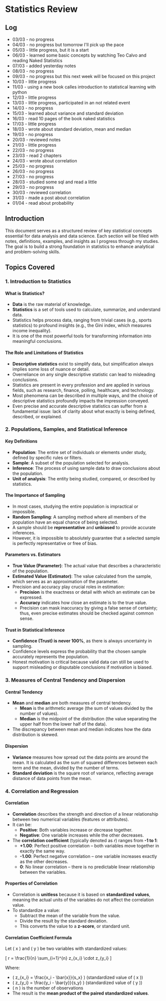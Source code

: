 # Statistics Review

## Log
- 03/03 - no progress
- 04/03 - no progress but tomorrow I'll pick up the pace
- 05/03 - little progress, but it is a start
- 06/03 - learned some basic concepts by watching Teo Calvo and reading Naked Statistics
- 07/03 - added yesterday notes
- 08/03 - no progress
- 09/03 - no progress but this next week will be focused on this project
- 10/03 - little progress
- 11/03 - using a new book calles introduction to statistical learning with python
- 12/03 - little progress
- 13/03 - little progress, participated in an not related event
- 14/03 - no progress
- 15/03 - learned about variance and standard deviation
- 16/03 - read 10 pages of the book naked statistics
- 17/03 - little progress
- 18/03 - wrote about standard deviation, mean and median
- 19/03 - no progress
- 20/03 - reviewed notes
- 21/03 - little progress
- 22/03 - no progress
- 23/03 - read 2 chapters
- 24/03 - wrote about correlation
- 25/03 - no progress
- 26/03 - no progress
- 27/03 - no progress
- 28/03 - studied some sql and read a little
- 29/03 - no progress
- 30/03 - reviewed correlation
- 31/03 - made a post about correlation
- 01/04 - read about probability

## Introduction
This document serves as a structured review of key statistical concepts essential for data analysis and data science. Each section will be filled with notes, definitions, examples, and insights as I progress through my studies. The goal is to build a strong foundation in statistics to enhance analytical and problem-solving skills.

## Topics Covered

### 1. Introduction to Statistics

#### What is Statistics?
- **Data** is the raw material of knowledge.
- **Statistics** is a set of tools used to calculate, summarize, and understand data.
- Statistics helps process data, ranging from trivial cases (e.g., sports statistics) to profound insights (e.g., the Gini index, which measures income inequality).
- It is one of the most powerful tools for transforming information into meaningful conclusions.

#### The Role and Limitations of Statistics
- **Descriptive statistics** exist to simplify data, but simplification always implies some loss of nuance or detail.
- Overreliance on any single descriptive statistic can lead to misleading conclusions.
- Statistics are present in every profession and are applied in various fields, such as research, finance, polling, healthcare, and technology.
- Most phenomena can be described in multiple ways, and the choice of descriptive statistics profoundly impacts the impression conveyed.
- Even precise and accurate descriptive statistics can suffer from a fundamental issue: lack of clarity about what exactly is being defined, described, or explained.

### 2. Populations, Samples, and Statistical Inference

#### Key Definitions
- **Population**: The entire set of individuals or elements under study, defined by specific rules or filters.
- **Sample**: A subset of the population selected for analysis.
- **Inference**: The process of using sample data to draw conclusions about the population.
- **Unit of analysis**: The entity being studied, compared, or described by statistics.

#### The Importance of Sampling
- In most cases, studying the entire population is impractical or impossible.
- **Random Sampling**: A sampling method where all members of the population have an equal chance of being selected.
- A sample should be **representative** and **unbiased** to provide accurate inferences.
- However, it is impossible to absolutely guarantee that a selected sample is perfectly representative or free of bias.

#### Parameters vs. Estimators
- **True Value (Parameter)**: The actual value that describes a characteristic of the population.
- **Estimated Value (Estimator)**: The value calculated from the sample, which serves as an approximation of the parameter.
- Precision and accuracy play crucial roles in estimation:
  - **Precision** is the exactness or detail with which an estimate can be expressed.
  - **Accuracy** indicates how close an estimate is to the true value.
  - Precision can mask inaccuracy by giving a false sense of certainty; thus, even precise estimates should be checked against common sense.

#### Trust in Statistical Inference
- **Confidence (Trust) is never 100%**, as there is always uncertainty in sampling.
- Confidence levels express the probability that the chosen sample accurately represents the population.
- Honest motivation is critical because valid data can still be used to support misleading or disputable conclusions if motivation is biased.

### 3. Measures of Central Tendency and Dispersion

#### Central Tendency
- **Mean** and **median** are both measures of central tendency.
  - **Mean** is the arithmetic average (the sum of values divided by the number of values).
  - **Median** is the midpoint of the distribution (the value separating the upper half from the lower half of the data).
- The discrepancy between mean and median indicates how the data distribution is skewed.

#### Dispersion
- **Variance** measures how spread out the data points are around the mean. It is calculated as the sum of squared differences between each term and the mean, divided by the number of terms.
- **Standard deviation** is the square root of variance, reflecting average distance of data points from the mean.

### 4. Correlation and Regression

#### Correlation

- **Correlation** describes the strength and direction of a linear relationship between two numerical variables (features or attributes).
- It can be:
  - **Positive**: Both variables increase or decrease together.
  - **Negative**: One variable increases while the other decreases.
- The **correlation coefficient** (typically denoted as *r*) ranges from **-1 to 1**:
  - **+1.00**: Perfect positive correlation – both variables move together in exactly the same way.
  - **-1.00**: Perfect negative correlation – one variable increases exactly as the other decreases.
  - **0**: No linear correlation – there is no predictable linear relationship between the variables.

#### Properties of Correlation

- Correlation is **unitless** because it is based on **standardized values**, meaning the actual units of the variables do not affect the correlation value.
- To standardize a value:
  - Subtract the mean of the variable from the value.
  - Divide the result by the standard deviation.
  - This converts the value to a **z-score**, or standard unit.

#### Correlation Coefficient Formula

Let \( x \) and \( y \) be two variables with standardized values:

\[
r = \frac{1}{n} \sum_{i=1}^{n} z_{x_i} \cdot z_{y_i}
\]

Where:
- \( z_{x_i} = \frac{x_i - \bar{x}}{s_x} \) (standardized value of \( x \))
- \( z_{y_i} = \frac{y_i - \bar{y}}{s_y} \) (standardized value of \( y \))
- \( n \) is the number of observations
- The result is the **mean product of the paired standardized values**.


